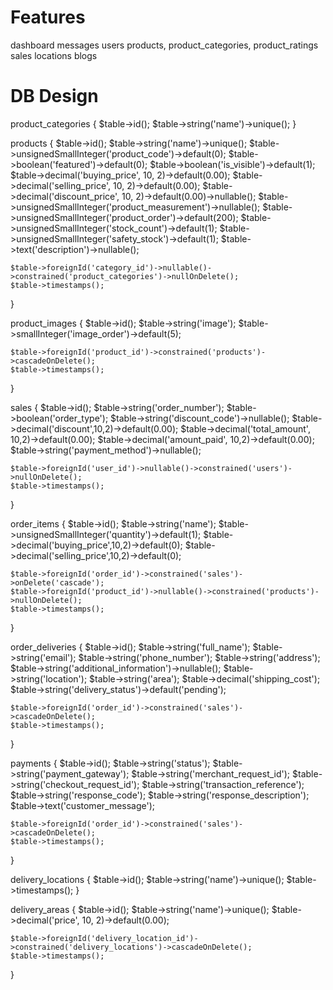 # Features
dashboard
messages
users
products, product_categories, product_ratings
sales
locations
blogs


# DB Design
product_categories {
    $table->id();
    $table->string('name')->unique();
}

products {
    $table->id();
    $table->string('name')->unique();
    $table->unsignedSmallInteger('product_code')->default(0);
    $table->boolean('featured')->default(0);
    $table->boolean('is_visible')->default(1);
    $table->decimal('buying_price', 10, 2)->default(0.00);
    $table->decimal('selling_price', 10, 2)->default(0.00);
    $table->decimal('discount_price', 10, 2)->default(0.00)->nullable();
    $table->unsignedSmallInteger('product_measurement')->nullable();
    $table->unsignedSmallInteger('product_order')->default(200);
    $table->unsignedSmallInteger('stock_count')->default(1);
    $table->unsignedSmallInteger('safety_stock')->default(1);
    $table->text('description')->nullable();

    $table->foreignId('category_id')->nullable()->constrained('product_categories')->nullOnDelete();
    $table->timestamps();
}

product_images {
    $table->id();
    $table->string('image');
    $table->smallInteger('image_order')->default(5);

    $table->foreignId('product_id')->constrained('products')->cascadeOnDelete();
    $table->timestamps();
}

sales {
    $table->id();
    $table->string('order_number');
    $table->boolean('order_type');
    $table->string('discount_code')->nullable();
    $table->decimal('discount',10,2)->default(0.00);
    $table->decimal('total_amount', 10,2)->default(0.00);
    $table->decimal('amount_paid', 10,2)->default(0.00);
    $table->string('payment_method')->nullable();

    $table->foreignId('user_id')->nullable()->constrained('users')->nullOnDelete();
    $table->timestamps();
}

order_items {
    $table->id();
    $table->string('name');
    $table->unsignedSmallInteger('quantity')->default(1);
    $table->decimal('buying_price',10,2)->default(0);
    $table->decimal('selling_price',10,2)->default(0);

    $table->foreignId('order_id')->constrained('sales')->onDelete('cascade');
    $table->foreignId('product_id')->nullable()->constrained('products')->nullOnDelete();
    $table->timestamps();
}

order_deliveries {
    $table->id();
    $table->string('full_name');
    $table->string('email');
    $table->string('phone_number');
    $table->string('address');
    $table->string('additional_information')->nullable();
    $table->string('location');
    $table->string('area');
    $table->decimal('shipping_cost');
    $table->string('delivery_status')->default('pending');

    $table->foreignId('order_id')->constrained('sales')->cascadeOnDelete();
    $table->timestamps();
}

payments {
     $table->id();
    $table->string('status');
    $table->string('payment_gateway');
    $table->string('merchant_request_id');
    $table->string('checkout_request_id');
    $table->string('transaction_reference');
    $table->string('response_code');
    $table->string('response_description');
    $table->text('customer_message');

    $table->foreignId('order_id')->constrained('sales')->cascadeOnDelete();
    $table->timestamps();
}

delivery_locations {
    $table->id();
    $table->string('name')->unique();
    $table->timestamps();
}

delivery_areas {
    $table->id();
    $table->string('name')->unique();
    $table->decimal('price', 10, 2)->default(0.00);

    $table->foreignId('delivery_location_id')->constrained('delivery_locations')->cascadeOnDelete();
    $table->timestamps();
}
